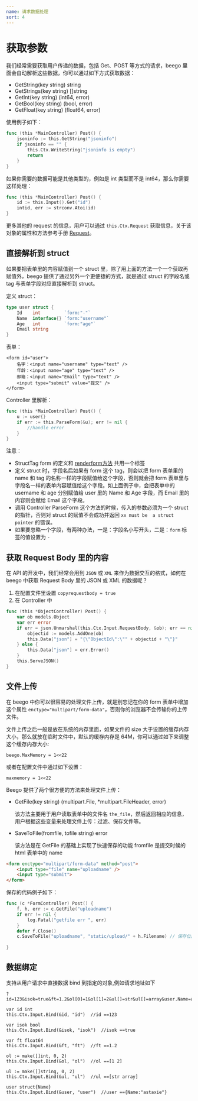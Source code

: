 ```yaml
---
name: 请求数据处理
sort: 4
---
```


# 获取参数

我们经常需要获取用户传递的数据，包括 Get、POST 等方式的请求，beego 里面会自动解析这些数据，你可以通过如下方式获取数据：

- GetString(key string) string
- GetStrings(key string) []string
- GetInt(key string) (int64, error)
- GetBool(key string) (bool, error)
- GetFloat(key string) (float64, error)

使用例子如下：

```go
func (this *MainController) Post() {
	jsoninfo := this.GetString("jsoninfo")
	if jsoninfo == "" {
		this.Ctx.WriteString("jsoninfo is empty")
		return
	}
}
```

如果你需要的数据可能是其他类型的，例如是 int 类型而不是 int64，那么你需要这样处理：

```go
func (this *MainController) Post() {
	id := this.Input().Get("id")
	intid, err := strconv.Atoi(id)
}
```

更多其他的 request 的信息，用户可以通过 `this.Ctx.Request` 获取信息，关于该对象的属性和方法参考手册 [Request](http://gowalker.org/net/http#Request)。

## 直接解析到 struct

如果要把表单里的内容赋值到一个 struct 里，除了用上面的方法一个一个获取再赋值外，beego 提供了通过另外一个更便捷的方式，就是通过 struct 的字段名或 tag 与表单字段对应直接解析到 struct。

定义 struct：

```go
type user struct {
	Id    int         `form:"-"`
	Name  interface{} `form:"username"`
	Age   int         `form:"age"`
	Email string
}
```

表单：

	<form id="user">
		名字：<input name="username" type="text" />
		年龄：<input name="age" type="text" />
		邮箱：<input name="Email" type="text" />
		<input type="submit" value="提交" />
	</form>

Controller 里解析：

```go
func (this *MainController) Post() {
	u := user{}
	if err := this.ParseForm(&u); err != nil {
		//handle error
	}
}
```

注意：

* StructTag form 的定义和 [renderform方法](../view/view.md#renderform-%E4%BD%BF%E7%94%A8) 共用一个标签
* 定义 struct 时，字段名后如果有 form 这个 tag，则会以把 form 表单里的 name 和 tag 的名称一样的字段赋值给这个字段，否则就会把 form 表单里与字段名一样的表单内容赋值给这个字段。如上面例子中，会把表单中的 username 和 age 分别赋值给 user 里的 Name 和 Age 字段，而 Email 里的内容则会赋给 Email 这个字段。
* 调用 Controller ParseForm 这个方法的时候，传入的参数必须为一个 struct 的指针，否则对 struct 的赋值不会成功并返回 `xx must be  a struct pointer` 的错误。
* 如果要忽略一个字段，有两种办法，一是：字段名小写开头，二是：`form` 标签的值设置为 `-`

## 获取 Request Body 里的内容

在 API 的开发中，我们经常会用到 `JSON` 或 `XML` 来作为数据交互的格式，如何在 beego 中获取 Request Body 里的 JSON 或 XML 的数据呢？

1. 在配置文件里设置 `copyrequestbody = true`
2. 在 Controller 中

```go
func (this *ObjectController) Post() {
	var ob models.Object
	var err error
	if err = json.Unmarshal(this.Ctx.Input.RequestBody, &ob); err == nil {
	    objectid := models.AddOne(ob)
	    this.Data["json"] = "{\"ObjectId\":\"" + objectid + "\"}"
	} else {
	    this.Data["json"] = err.Error()
	}
	this.ServeJSON()
}
```

## 文件上传

在 beego 中你可以很容易的处理文件上传，就是别忘记在你的 form 表单中增加这个属性 `enctype="multipart/form-data"`，否则你的浏览器不会传输你的上传文件。

文件上传之后一般是放在系统的内存里面，如果文件的 size 大于设置的缓存内存大小，那么就放在临时文件中，默认的缓存内存是 64M，你可以通过如下来调整这个缓存内存大小:

	beego.MaxMemory = 1<<22

或者在配置文件中通过如下设置：

	maxmemory = 1<<22

Beego 提供了两个很方便的方法来处理文件上传：

- GetFile(key string) (multipart.File, *multipart.FileHeader, error)

	该方法主要用于用户读取表单中的文件名 `the_file`，然后返回相应的信息，用户根据这些变量来处理文件上传：过滤、保存文件等。

- SaveToFile(fromfile, tofile string) error

	该方法是在 GetFile 的基础上实现了快速保存的功能
	fromfile 是提交时候的 html 表单中的 name

```html
<form enctype="multipart/form-data" method="post">
	<input type="file" name="uploadname" />
	<input type="submit">
</form>
```

保存的代码例子如下：

```go
func (c *FormController) Post() {
	f, h, err := c.GetFile("uploadname")
	if err != nil {
		log.Fatal("getfile err ", err)
	}
	defer f.Close()
	c.SaveToFile("uploadname", "static/upload/" + h.Filename) // 保存位置在 static/upload, 没有文件夹要先创建
	
}
```

## 数据绑定

支持从用户请求中直接数据 bind 到指定的对象,例如请求地址如下

	?id=123&isok=true&ft=1.2&ol[0]=1&ol[1]=2&ul[]=str&ul[]=array&user.Name=astaxie

```
var id int
this.Ctx.Input.Bind(&id, "id")  //id ==123

var isok bool
this.Ctx.Input.Bind(&isok, "isok")  //isok ==true

var ft float64
this.Ctx.Input.Bind(&ft, "ft")  //ft ==1.2

ol := make([]int, 0, 2)
this.Ctx.Input.Bind(&ol, "ol")  //ol ==[1 2]

ul := make([]string, 0, 2)
this.Ctx.Input.Bind(&ul, "ul")  //ul ==[str array]

user struct{Name}
this.Ctx.Input.Bind(&user, "user")  //user =={Name:"astaxie"}
```
